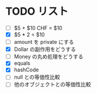 # TODO リスト

- [ ] $5 + $10 CHF = \$10
- [x] $5 * 2 = $10
- [ ] amount を private にする
- [x] Dollar の副作用をどうする
- [ ] Money の丸め処理をどうする
- [x] equals
- [x] hashCode
- [ ] null との等価性比較
- [ ] 他のオブジェクトとの等価性比較
